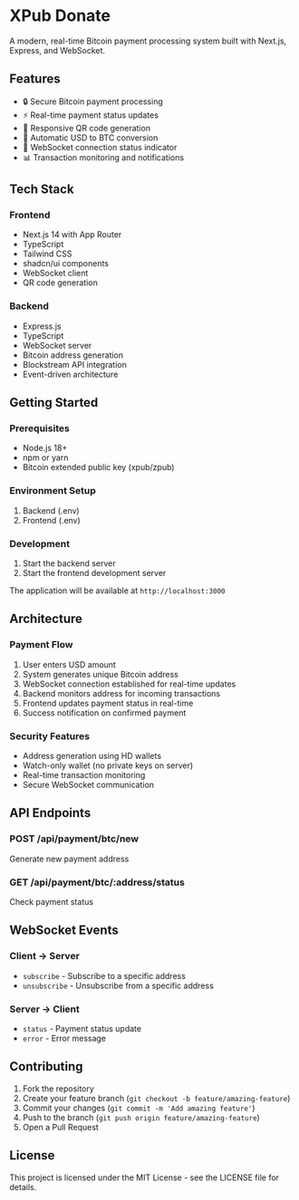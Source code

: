 # XPub Donate

A modern, real-time Bitcoin payment processing system built with Next.js, Express, and WebSocket.

## Features

- 🔒 Secure Bitcoin payment processing
- ⚡ Real-time payment status updates
- 📱 Responsive QR code generation
- 💱 Automatic USD to BTC conversion
- 🔄 WebSocket connection status indicator
- 📊 Transaction monitoring and notifications

## Tech Stack

### Frontend
- Next.js 14 with App Router
- TypeScript
- Tailwind CSS
- shadcn/ui components
- WebSocket client
- QR code generation

### Backend
- Express.js
- TypeScript
- WebSocket server
- Bitcoin address generation
- Blockstream API integration
- Event-driven architecture

## Getting Started

### Prerequisites
- Node.js 18+
- npm or yarn
- Bitcoin extended public key (xpub/zpub)

### Environment Setup

1. Backend (.env)
2. Frontend (.env)

### Development

1. Start the backend server
2. Start the frontend development server


The application will be available at `http://localhost:3000`

## Architecture

### Payment Flow
1. User enters USD amount
2. System generates unique Bitcoin address
3. WebSocket connection established for real-time updates
4. Backend monitors address for incoming transactions
5. Frontend updates payment status in real-time
6. Success notification on confirmed payment

### Security Features
- Address generation using HD wallets
- Watch-only wallet (no private keys on server)
- Real-time transaction monitoring
- Secure WebSocket communication

## API Endpoints

### POST /api/payment/btc/new
Generate new payment address

### GET /api/payment/btc/:address/status
Check payment status

## WebSocket Events

### Client -> Server
- `subscribe` - Subscribe to a specific address
- `unsubscribe` - Unsubscribe from a specific address

### Server -> Client
- `status` - Payment status update
- `error` - Error message


## Contributing

1. Fork the repository
2. Create your feature branch (`git checkout -b feature/amazing-feature`)
3. Commit your changes (`git commit -m 'Add amazing feature'`)
4. Push to the branch (`git push origin feature/amazing-feature`)
5. Open a Pull Request

## License

This project is licensed under the MIT License - see the LICENSE file for details.